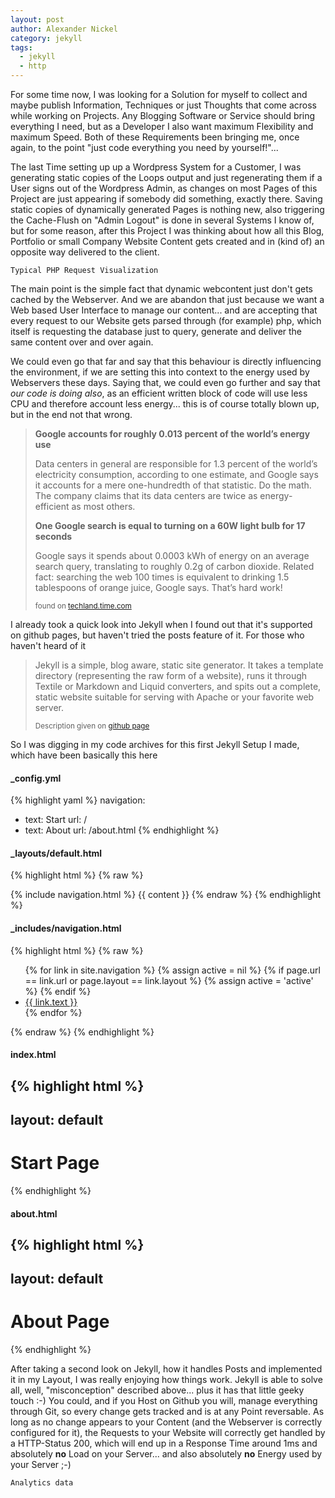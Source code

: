 ```yaml
---
layout: post
author: Alexander Nickel
category: jekyll
tags:
  - jekyll
  - http
---
```

For some time now, I was looking for a Solution for myself to collect and maybe publish Information, Techniques or just Thoughts that come across while working on Projects. Any Blogging Software or Service should bring everything I need, but as a Developer I also want maximum Flexibility and maximum Speed. Both of these Requirements been bringing me, once again, to the point "just code everything you need by yourself!"...

The last Time setting up up a Wordpress System for a Customer, I was generating static copies of the Loops output and just regenerating them if a User signs out of the Wordpress Admin, as changes on most Pages of this Project are just appearing if somebody did something, exactly there. Saving static copies of dynamically generated Pages is nothing new, also triggering the Cache-Flush on "Admin Logout" is done in several Systems I know of, but for some reason, after this Project I was thinking about how all this Blog, Portfolio or small Company Website Content gets created and in (kind of) an opposite way delivered to the client.

    Typical PHP Request Visualization

The main point is the simple fact that dynamic webcontent just don't gets cached by the Webserver. And we are abandon that just because we want a Web based User Interface to manage our content... and are accepting that every request to our Website gets parsed through (for example) php, which itself is requesting the database just to query, generate and deliver the same content over and over again.

We could even go that far and say that this behaviour is directly influencing the environment, if we are setting this into context to the energy used by Webservers these days. Saying that, we could even go further and say that *our code is doing also*, as an efficient written block of code will use less CPU and therefore account less energy... this is of course totally blown up, but in the end not that wrong.

<blockquote>
<p><strong>Google accounts for roughly 0.013 percent of the world’s energy use</strong></p>

<p>Data centers in general are responsible for 1.3 percent of the world’s electricity consumption, according to one estimate, and Google says it accounts for a mere one-hundredth of that statistic. Do the math. The company claims that its data centers are twice as energy-efficient as most others.</p>

<p><strong>One Google search is equal to turning on a 60W light bulb for 17 seconds</strong></p>

<p>Google says it spends about 0.0003 kWh of energy on an average search query, translating to roughly 0.2g of carbon dioxide. Related fact: searching the web 100 times is equivalent to drinking 1.5 tablespoons of orange juice, Google says. That’s hard work!</p>
<small>found on <a href="http://techland.time.com/2011/09/09/6-things-youd-never-guess-about-googles-energy-use/">techland.time.com</a></small>
</blockquote>

I already took a quick look into Jekyll when I found out that it's supported on github pages, but haven't tried the posts feature of it. For those who haven't heard of it

<blockquote><p>
Jekyll is a simple, blog aware, static site generator. It takes a template directory (representing the raw form of a website), runs it through Textile or Markdown and Liquid converters, and spits out a complete, static website suitable for serving with Apache or your favorite web server.
</p>
<small>Description given on <a href="https://github.com/mojombo/jekyll">github page</a></small>
</blockquote>

So I was digging in my code archives for this first Jekyll Setup I made, which have been basically this here

#### \_config.yml

{% highlight yaml %}
navigation:
- text: Start
  url: /
- text: About
  url: /about.html
{% endhighlight %}

#### \_layouts/default.html

{% highlight html %}
{% raw %}
<html>
  <head>
    <!-- ... -->
  </head>
  <body>
    {% include navigation.html %}
    {{ content }}
  </body>
</html>
{% endraw %}
{% endhighlight %}

#### \_includes/navigation.html

{% highlight html %}
{% raw %}
<ul class="nav">
  {% for link in site.navigation %}
    {% assign active = nil %}
    {% if page.url == link.url or page.layout == link.layout %}
      {% assign active = 'active' %}
    {% endif %}
    <li class="{{ active }}">
      <a href="{{ link.url }}">{{ link.text }}</a>
    </li>
  {% endfor %}
</ul>
{% endraw %}
{% endhighlight %}

#### index.html

{% highlight html %}
---
layout: default
---
<h1>Start Page</h1>
{% endhighlight %}

#### about.html

{% highlight html %}
---
layout: default
---
<h1>About Page</h1>
{% endhighlight %}

After taking a second look on Jekyll, how it handles Posts and implemented it in my Layout, I was really enjoying how things work. Jekyll is able to solve all, well, "misconception" described above... plus it has that little geeky touch :-) You could, and if you Host on Github you will, manage everything through Git, so every change gets tracked and is at any Point reversable. As long as no change appears to your Content (and the Webserver is correctly configured for it), the Requests to your Website will correctly get handled by a HTTP-Status 200, which will end up in a Response Time around 1ms and absolutely **no** Load on your Server... and also absolutely **no** Energy used by your Server ;-)

    Analytics data